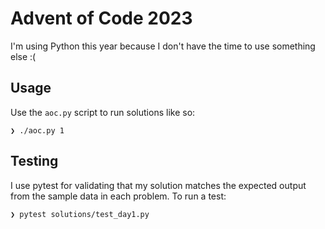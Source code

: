 # Advent of Code 2023
I'm using Python this year because I don't have the time to use something else :(

## Usage
Use the `aoc.py` script to run solutions like so:

```console
❯ ./aoc.py 1
```

## Testing
I use pytest for validating that my solution matches the expected output from the sample data in each problem. To run a test:

```console
❯ pytest solutions/test_day1.py
```
